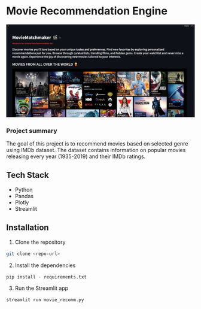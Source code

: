 # Movie Recommendation Engine
<img src="img.png">

### Project summary
The goal of this project is to recommend movies based on selected genre using IMDb dataset. The dataset contains information on popular movies releasing every year (1935-2019) and their IMDb ratings.

## Tech Stack
- Python
- Pandas
- Plotly
- Streamlit

## Installation
1. Clone the repository
```bash
git clone <repo-url>
```

2. Install the dependencies
```bash
pip install - requirements.txt
```

3. Run the Streamlit app
```bash
streamlit run movie_recomm.py
```